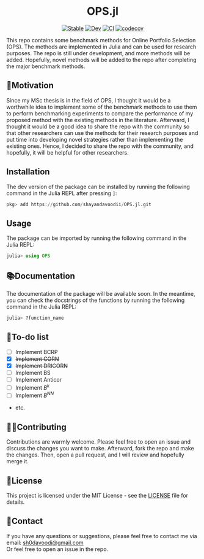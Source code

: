 <div align="center">

# OPS.jl
[![Stable](https://img.shields.io/badge/docs-stable-blue.svg)](https://shayandavoodii.github.io/OPS.jl/stable/)
[![Dev](https://img.shields.io/badge/docs-dev-blue.svg)](https://shayandavoodii.github.io/OPS.jl/dev/)
[![CI](https://github.com/shayandavoodii/OPS.jl/actions/workflows/ci.yml/badge.svg)](https://github.com/shayandavoodii/OPS.jl/actions/workflows/ci.yml)
[![codecov](https://codecov.io/github/shayandavoodii/OPS.jl/branch/main/graph/badge.svg?token=BSZJR7AL1O)](https://codecov.io/github/shayandavoodii/OPS.jl)
</div>

This repo contains some benchmark methods for Online Portfolio Selection (OPS). The methods are implemented in Julia and can be used for research purposes. The repo is still under development, and more methods will be added. Hopefully, novel methods will be added to the repo after completing the major benchmark methods.

## 🔮Motivation
Since my MSc thesis is in the field of OPS, I thought it would be a worthwhile idea to implement some of the benchmark methods to use them to perform benchmarking experiments to compare the performance of my proposed method with the existing methods in the literature. Afterward, I thought it would be a good idea to share the repo with the community so that other researchers can use the methods for their research purposes and put time into developing novel strategies rather than implementing the existing ones. Hence, I decided to share the repo with the community, and hopefully, it will be helpful for other researchers.

## Installation
The dev version of the package can be installed by running the following command in the Julia REPL after pressing `]`:
```julia
pkg> add https://github.com/shayandavoodii/OPS.jl.git
```

## Usage
The package can be imported by running the following command in the Julia REPL:
```julia
julia> using OPS
```

## 📚Documentation
The documentation of the package will be available soon. In the meantime, you can check the docstrings of the functions by running the following command in the Julia REPL:
```julia
julia> ?function_name
```

## 📝To-do list
- [ ] Implement BCRP
- [x] ~~Implement CORN~~
- [x] ~~Implement DRICORN~~
- [ ] Implement BS
- [ ] Implement Anticor
- [ ] Implement $B^k$
- [ ] Implement $B^{NN}$
- etc.

## 👨‍💻Contributing
Contributions are warmly welcome. Please feel free to open an issue and discuss the changes you want to make. Afterward, fork the repo and make the changes. Then, open a pull request, and I will review and hopefully merge it.

## 📑License
This project is licensed under the MIT License - see the [LICENSE](https://github.com/shayandavoodii/OPS.jl/blob/main/LICENSE) file for details.

## 📧Contact
If you have any questions or suggestions, please feel free to contact me via email: sh0davoodi@gmail.com  
Or feel free to open an issue in the repo.
